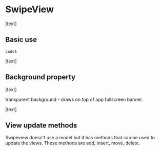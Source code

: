 # SwipeView

[text]

## Basic use

`code1`

[text]



## Background property

[text]

transparent background - draws on top of app fullscreen banner.

[text]

## View update methods

Swipeview doesn't use a model but it has methods that can be used to update the views. These methods are add, insert, move, delete.
